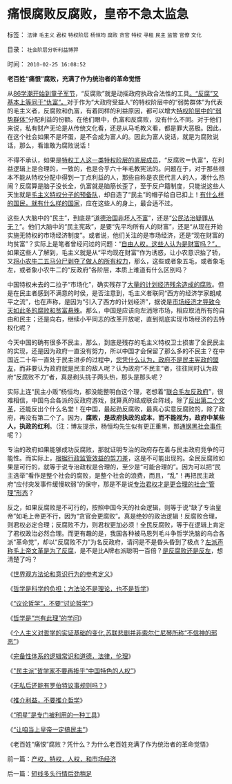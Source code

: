 # 痛恨腐败反腐败，皇帝不急太监急

标签： `法律` `毛主义` `君权` `特权阶层` `杨恒均` `腐败` `贪官` `特权` `寻租` `民主` `监管` `官僚` `文化` 

目录： `社会阶层分析利益博羿`

时间： `2010-02-25 16:08:52`

**老百姓“痛恨”腐败，充满了作为统治者的革命觉悟**

从[86学潮开始到童子军节](http://darthvad.blog.163.com/blog/static/5339947020094251031015/)，“反腐败”就是动摇政府执政合法性的工具[。“反腐”又基本上等同于“仇富”。](../../../2009/8/2/行政监管无法减少腐败，无法控制特权最大化定律.md)对于作为“大政府受益人”的特权阶层中的“弱势群体”为代表的毛主义者，反腐败和仇富，有着同样的利益原因，都可以增大[特权阶层中的“弱势群体”](../../../2009/7/31/弱势人群和人权弱势人群之人人平等.md)分配利益的份额。在他们眼中，仇富和反腐败，没有什么不同。对于他们来说，私有财产无论是从传统文化看，还是从马毛教义看，都是罪大恶极。因此，在这个社会如果不是坏蛋，是不会成为富人的。因此为富人说话，就是为腐败说话，那么，看谁敢为腐败说话！

不得不承认，如果是[特权工人这一类特权阶层的底层成员](../../../2009/7/30/身享特权不感恩来不知福.md)，“反腐败＝仇富”，在利益逻辑上是合理的，一致的，也是合乎六十年毛教宪法的。问题在于，对于那些根本不能从特权分配中得到一丁点利益的人，那些自称是农民代言人的人，凑什么热闹？反腐算是脑子没长全，仇富就是脑筋长歪了，至于反户籍制度，只能说这些人天生就是[毛主义特权分子的预备队](../../../2009/10/25/特权卫士生产线和怪胎民主派.md)，却自造了“民主”的帽子给自已扣上！[有什么样的国民，就有什么样的国家](../../../2009/12/31/有什么样的文化，就有什么样的国民.md)，应在这些人的身上，最合适不过。

这些人大脑中的“民主”，到底是“[道德治国非坏人不富](http://darthvad.blog.sohu.com/133552226.html)”，还是“[公民法治疑罪从无？](../../../2009/8/21/少呼吁点道德，多普及一点法制.md)”。他们大脑中的“民主宪政”，是要“先平均所有人的财富”，还是“从现在开始实施无特权的市场经济制度”。或者说，他们关注的是市场经济，还是“现在财富的均贫富”？实际上是笔者曾经问过的问题：“[自由人权，这些人认为是财富吗？”，](../../../2009/9/8/人权和自由对你确实有价值吗？.md)如果这些人了解到，毛主义就是从“平均现在财富”作为诱惑，让小农意识抬了轿，又[将小农牛二五马分尸剥夺了做人的所有权力](../../../2009/10/13/小农意识仇富牛二历史命运.md)，那么，这些或者象五毛，或者象毛左，或者象小农牛二的“反政府”各阶层，本质上难道有什么区别吗？

中国特权未去的二拉子“市场化”，确实残存了[大量的计划经济残余造成的腐败](../../../2009/8/14/计划经济的划拨是寻租腐败之源.md)。但是在民主者感到不满意的时侯，是否注意到，毛主义者联同“西方的经济学家朗咸平之流”，也在声称，是因为“引入了西方的计划经济”，据说是[市场经济才导致今天如此多的腐败和贫富悬殊](../../../2009/11/24/为什么市场经济能消除贫富差距.md)。那么，中国是应该向左消除市场，相应取消所有的自由和民主；还是向右，继续小平同志的改革开放呢，直到彻底实现市场经济的去特权化呢？

今天中国的确有很多不民主，那么，到底是残存的毛主义特权卫士损害了全民民主的实现，还是因为政府一直没有努力，所以中国才会保留了那么多的不民主？在中国近二十年一直处于民主进步的过程中，[您凭什么认为，政府不是民主宪政的盟友](../../../2009/9/26/科学就是发展观！政府是抵制极左民粹乌托邦的中流砥柱.md)，而非要认为政府就是民主的敌人呢？认为政府“不民主”者，往往同时认为政府“反腐败不力”者，真是剃头挑子两头热，那头是那头呢？

实际上连“民主小贩”杨恒均，都没能整明白这个理，老想着“[联合毛左反政府](http://darthvad.blog.sohu.com/132380956.html)”，很难相信，中国乌合各派的反政府游戏，就算真的结成联合阵线，除了[反出第二个文革](../../../2010/2/10/李庄玉娇的政治觉悟和欧元区破产游戏和经济危机.md)，还能反出个什么名堂！在中国，最起劲反腐败，最真心实意反腐败的，除了政府，再没有第二个了。因为，**腐败，是政府执政的成本**，**而不能视为，政府中某些人，执政的红利**。（注：博友提示，杨恒均先生似有更正重黑，那[通钢黑社会事件](http://darthvad.blog.163.com/blog/static/53399470200971005657759/)呢？）

专治的政府如果能够成功反腐败，那就证明专治的政府存在着与民主政府竞争的可能性。而实际上，[根据行政监管效益的剪刀差](../../../2009/5/25/行政效益剪刀差和保守主义：公权分立牵制不能减少腐败.md)，这是不可能出现的。全民反腐败如果是可行的，就等于说专治政权是合理的，至少是“可能合理的”。因为可以把“民主选举”看作是整个社会的腐败，是整个社会的浪费，而且，“乱”！再把民主政府“应付突发事件缓慢软弱”的保守，那是不是说[专治君权才是更合理的社会“管理”形态](../../../2009/9/8/城乡贫富差距客观上强化了央权社会结构.md)？

反之，如果反腐败是不可行的，按照中国今天的社会逻辑，则等于说“缺了专治皇帝”如毛上帝更不行，因为“贪官会更腐败”。真是绝妙的政治逻辑！反腐败合理，则君权必定合理；反腐败不力，则君权更加必须！全民反腐败，等于在逻辑上肯定了君权政治必然合理。而更有趣的是，我国各种被马恩列毛斗争哲学洗脑的乌合各派“革命党”，却以“反腐败不力”为名反政府，请问是不是昏头昏到了极点？[左派声称毛上帝文革是为了反腐](../../../2009/7/3/看看毛主席是怎样发动文革反腐的.md)，是不是比A牌右派聪明一百倍？[是反腐败还是反左](../../../2009/7/15/为什么反左就是反腐败？反毛左反腐效益最高？.md)，想清楚了吗？

《[世界观方法论和意识行为的参考定义](../../../2010/2/11/世界观方法论和意识行为的参考定义.md)》

《[哲学是科学的负担；方法论不是理论，也不是哲学](../../../2010/2/11/哲学是科学的负担；方法论不是理论，也不是哲学.md)》

《[“议论哲学”，不要“讨论哲学”](../../../2010/2/11/“议论哲学”，不要“讨论哲学”.md)》

《[哲学是“岂有此理”的学问](../../../2010/2/12/哲学是“岂有此理”的学问.md)》

《[个人主义对哲学的实证基础的变化,苏联悲剧并非索尔仁尼琴所称“不信神的邪恶”](../../../2010/2/12/个人主义对哲学的实证基础的变化.md)》

《[完备性体系的逻辑常识和道德，法律，伦理](../../../2010/2/21/完备性体系的逻辑常识和道德，法律，伦理.md)》

《["民主派"哲学家不要再掺乎“中国特色的人权”](../../../2010/2/22/民主派哲学家不要再掺乎“中国特色的人权”.md)》

《[无私后还能有罗伯特议事规则吗？](../../../2010/2/22/无私后还能有罗伯特议事规则吗？.md)》

《[推介利益，不要推介哲学](../../../2010/2/23/推介利益，不要推介哲学.md)》

《[“明星”是专门被利用的一种工具](../../../2010/2/23/当明星搏出名有啥好处.md)》

《[“让咱当上皇帝一定搞民主”](http://blog.sina.com.cn/s/blog_5563a64d0100gvo4.html)》

《老百姓“痛恨”腐败？凭什么？为什么老百姓充满了作为统治者的革命觉悟》



前一篇：[产权，特权，人权，和市场经济](../../../2010/2/24/产权，特权，人权，和市场经济.md)

后一篇：[短线多头行情后劲稍足](../../../2010/2/26/短线多头行情后劲稍足.md)
